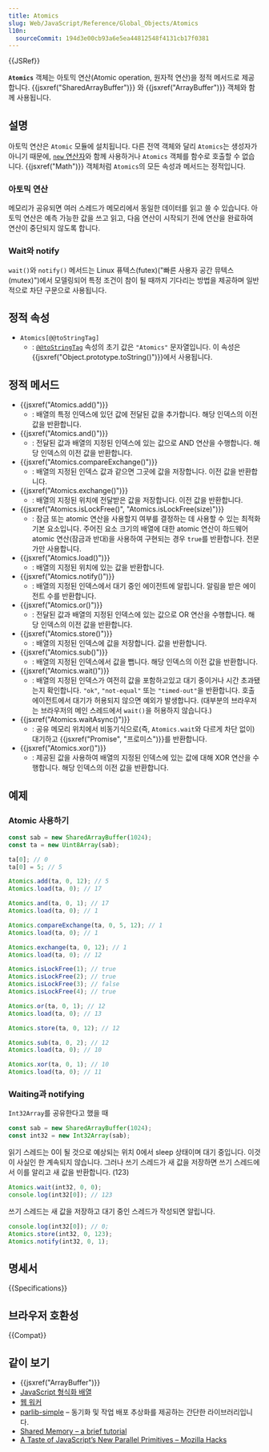 ```yaml
---
title: Atomics
slug: Web/JavaScript/Reference/Global_Objects/Atomics
l10n:
  sourceCommit: 194d3e00cb93a6e5ea44812548f4131cb17f0381
---
```


{{JSRef}}

**`Atomics`** 객체는 아토믹 연산(Atomic operation, 원자적 연산)을 정적 메서드로 제공합니다.
{{jsxref("SharedArrayBuffer")}} 와 {{jsxref("ArrayBuffer")}} 객체와 함께 사용됩니다.

## 설명

아토믹 연산은 `Atomic` 모듈에 설치됩니다. 다른 전역 객체와 달리 `Atomics`는 생성자가 아니기 때문에,
[`new` 연산자](/ko/docs/Web/JavaScript/Reference/Operators/new)와 함께 사용하거나
`Atomics` 객체를 함수로 호출할 수 없습니다. {{jsxref("Math")}} 객체처럼 `Atomics`의 모든 속성과
메서드는 정적입니다.

### 아토믹 연산

메모리가 공유되면 여러 스레드가 메모리에서 동일한 데이터를 읽고 쓸 수 있습니다.
아토믹 연산은 예측 가능한 값을 쓰고 읽고, 다음 연산이 시작되기 전에 연산을 완료하여 연산이 중단되지 않도록 합니다.

### Wait와 notify

`wait()`와 `notify()` 메서드는 Linux 퓨텍스(futex)("빠른 사용자 공간 뮤텍스(mutex)")에서 모델링되어
특정 조건이 참이 될 때까지 기다리는 방법을 제공하며 일반적으로 차단 구문으로 사용됩니다.

## 정적 속성

- `Atomics[@@toStringTag]`
  - : [`@@toStringTag`](/ko/docs/Web/JavaScript/Reference/Global_Objects/Symbol/toStringTag) 속성의 초기 값은 `"Atomics"` 문자열입니다. 이 속성은 {{jsxref("Object.prototype.toString()")}}에서 사용됩니다.

## 정적 메서드

- {{jsxref("Atomics.add()")}}
  - : 배열의 특정 인덱스에 있던 값에 전달된 값을 추가합니다. 해당 인덱스의 이전 값을 반환합니다.
- {{jsxref("Atomics.and()")}}
  - : 전달된 값과 배열의 지정된 인덱스에 있는 값으로 AND 연산을 수행합니다. 해당 인덱스의 이전 값을 반환합니다.
- {{jsxref("Atomics.compareExchange()")}}
  - : 배열의 지정된 인덱스 값과 같으면 그곳에 값을 저장합니다. 이전 값을 반환합니다.
- {{jsxref("Atomics.exchange()")}}
  - : 배열의 지정된 위치에 전달받은 값을 저장합니다. 이전 값을 반환합니다.
- {{jsxref("Atomics.isLockFree()", "Atomics.isLockFree(size)")}}
  - : 잠금 또는 atomic 연산을 사용할지 여부를 결정하는 데 사용할 수 있는 최적화 기본 요소입니다. 주어진 요소 크기의 배열에 대한 atomic 연산이 하드웨어 atomic 연산(잠금과 반대)을 사용하여 구현되는 경우 `true`를 반환합니다. 전문가만 사용합니다.
- {{jsxref("Atomics.load()")}}
  - : 배열의 지정된 위치에 있는 값을 반환합니다.
- {{jsxref("Atomics.notify()")}}
  - : 배열의 지정된 인덱스에서 대기 중인 에이전트에 알립니다. 알림을 받은 에이전트 수를 반환합니다.
- {{jsxref("Atomics.or()")}}
  - : 전달된 값과 배열의 지정된 인덱스에 있는 값으로 OR 연산을 수행합니다. 해당 인덱스의 이전 값을 반환합니다.
- {{jsxref("Atomics.store()")}}
  - : 배열의 지정된 인덱스에 값을 저장합니다. 값을 반환합니다.
- {{jsxref("Atomics.sub()")}}
  - : 배열의 지정된 인덱스에서 값을 뺍니다. 해당 인덱스의 이전 값을 반환합니다.
- {{jsxref("Atomics.wait()")}}
  - : 배열의 지정된 인덱스가 여전히 값을 포함하고있고 대기 중이거나 시간 초과됐는지 확인합니다. `"ok"`, `"not-equal"` 또는 `"timed-out"`을 반환합니다. 호출 에이전트에서 대기가 허용되지 않으면 예외가 발생합니다. (대부분의 브라우저는 브라우저의 메인 스레드에서 `wait()`을 허용하지 않습니다.)
- {{jsxref("Atomics.waitAsync()")}}
  - : 공유 메모리 위치에서 비동기식으로(즉, `Atomics.wait`와 다르게 차단 없이) 대기하고 {{jsxref("Promise", "프로미스")}}를 반환합니다.
- {{jsxref("Atomics.xor()")}}
  - : 제공된 값을 사용하여 배열의 지정된 인덱스에 있는 값에 대해 XOR 연산을 수행합니다. 해당 인덱스의 이전 값을 반환합니다.

## 예제

### Atomic 사용하기

```js
const sab = new SharedArrayBuffer(1024);
const ta = new Uint8Array(sab);

ta[0]; // 0
ta[0] = 5; // 5

Atomics.add(ta, 0, 12); // 5
Atomics.load(ta, 0); // 17

Atomics.and(ta, 0, 1); // 17
Atomics.load(ta, 0); // 1

Atomics.compareExchange(ta, 0, 5, 12); // 1
Atomics.load(ta, 0); // 1

Atomics.exchange(ta, 0, 12); // 1
Atomics.load(ta, 0); // 12

Atomics.isLockFree(1); // true
Atomics.isLockFree(2); // true
Atomics.isLockFree(3); // false
Atomics.isLockFree(4); // true

Atomics.or(ta, 0, 1); // 12
Atomics.load(ta, 0); // 13

Atomics.store(ta, 0, 12); // 12

Atomics.sub(ta, 0, 2); // 12
Atomics.load(ta, 0); // 10

Atomics.xor(ta, 0, 1); // 10
Atomics.load(ta, 0); // 11
```

### Waiting과 notifying

`Int32Array`를 공유한다고 했을 때

```js
const sab = new SharedArrayBuffer(1024);
const int32 = new Int32Array(sab);
```

읽기 스레드는 0이 될 것으로 예상되는 위치 0에서 sleep 상태이며 대기 중입니다. 이것이 사실인 한 계속되지 않습니다.
그러나 쓰기 스레드가 새 값을 저장하면 쓰기 스레드에서 이를 알리고 새 값을 반환합니다. (123)

```js
Atomics.wait(int32, 0, 0);
console.log(int32[0]); // 123
```

쓰기 스레드는 새 값을 저장하고 대기 중인 스레드가 작성되면 알립니다.

```js
console.log(int32[0]); // 0;
Atomics.store(int32, 0, 123);
Atomics.notify(int32, 0, 1);
```

## 명세서

{{Specifications}}

## 브라우저 호환성

{{Compat}}

## 같이 보기

- {{jsxref("ArrayBuffer")}}
- [JavaScript 형식화 배열](/ko/docs/Web/JavaScript/Typed_arrays)
- [웹 워커](/ko/docs/Web/API/Web_Workers_API)
- [parlib-simple](https://github.com/lars-t-hansen/parlib-simple) – 동기화 및 작업 배포 추상화를 제공하는 간단한 라이브러리입니다.
- [Shared Memory – a brief tutorial](https://github.com/tc39/ecmascript_sharedmem/blob/master/TUTORIAL.md)
- [A Taste of JavaScript’s New Parallel Primitives – Mozilla Hacks](https://hacks.mozilla.org/2016/05/a-taste-of-javascripts-new-parallel-primitives/)
